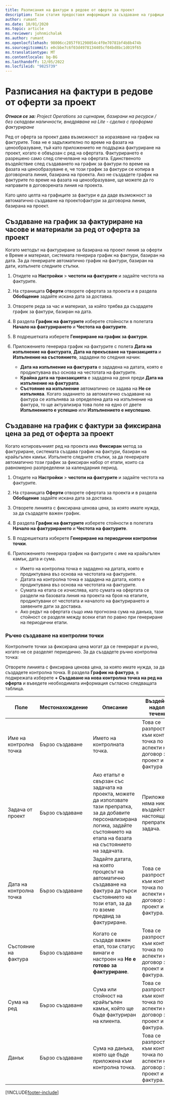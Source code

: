 ```yaml
---
title: Разписания на фактури в редове от оферти за проект
description: Тази статия предоставя информация за създаване на графици за фактури и етапи за редове на оферта.
author: rumant
ms.date: 10/01/2020
ms.topic: article
ms.reviewer: johnmichalak
ms.author: rumant
ms.openlocfilehash: 98006cc2857f01298054c4f0e70781bf4b8b474b
ms.sourcegitcommit: e0cbbe7c6f03d4978134405cf04bd8bc1d019f65
ms.translationtype: MT
ms.contentlocale: bg-BG
ms.lasthandoff: 12/05/2022
ms.locfileid: "9825739"
---
```

# <a name="invoice-schedules-on-project-quote-lines"></a>Разписания на фактури в редове от оферти за проект

_**Отнася се за:** Project Operations за сценарии, базирани на ресурси / без складови наличности, внедряване на Lite - сделка с проформа фактуриране_

Ред от оферта за проект дава възможност за изразяване на график на фактурите. Това не е задължително по време на фазата на ценообразуване, тъй като приложението не поддържа фактуриране на проект, когато е обвързан с ред на офертата. Фактурирането е разрешено само след спечелване на офертата. Единственото въздействие след създаването на график за фактури по време на фазата на ценообразуване е, че този график за фактури се копира в договорната линия, базирана на проекта. Ако не създадете график на фактурите по време на фазата на ценообразуване, ще можете да го направите в договорената линия на проекта.

Като цяло целта на графиците за фактури е да даде възможност за автоматично създаване на проектофактури за договорна линия, базирана на проект. 

## <a name="create-a-time-and-material-invoice-schedule-for-a-project-quote-line"></a>Създаване на график за фактуриране на часове и материали за ред от оферта за проект

Когато методът на фактуриране за базирана на проект линия за оферти е Време и материал, системата генерира график на фактури, базиран на дата. За да генерирате автоматично график на фактури, базиран на дати, изпълнете следните стъпки.

1. Отидете на **Настройки** > **честоти на фактурите** и задайте честота на фактурите.
2. На страницата **Оферти** отворете офертата за проекта и в раздела **Обобщение** задайте искана дата за доставка.
3. Отворете реда за час и материал, за който трябва да създадете график за фактури, базиран на дата. 
4. В раздела **График на фактурите** изберете стойности в полетата **Начало на фактурирането** и **Честота на фактурите**. 
5. В подрешетката изберете **Генериране на график за фактури**.
6. Приложението генерира график на фактурите с полета **Дата на изпълнение на фактурата**, **Дата на прекъсване на транзакцията** и **Изпълнение на състоянието**, зададени по следния начин:

    - **Дата на изпълнение на фактурата** е зададена на датата, която е продиктувана въз основа на честотата на фактурите.
    - **Крайна дата на транзакцията** е зададена на деня преди **Дата на изпълнение на фактурата**.
    - **Състояние на изпълнение** автоматично се задава на **Не се изпълнява**. Когато заданието за автоматично създаване на фактура се изпълнява за определена дата на изпълнение на фактура, то ще актуализира това поле на едно от двете **Изпълнението е успешно** или **Изпълнението е неуспешно**.

## <a name="create-a-fixed-price-invoice-schedule-for-a-project-quote-line"></a>Създаване на график с фактури за фиксирана цена за ред от оферта за проект

Когато котировъчният ред на проекта има **Фиксиран** метод за фактуриране, системата създава график на фактури, базиран на крайъгълен камък. Изпълнете следните стъпки, за да генерирате автоматично този график за фиксиран набор от етапи, които са равномерно разпределени за календарния период.

1. Отидете на **Настройки** > **честоти на фактурите** и задайте честота на фактурите.
2. На страницата **Оферти** отворете офертата за проекта и в раздела **Обобщение** задайте искана дата за доставка.
3. Отворете линията с фиксирана ценова цена, за която имате нужда, за да създадете важен график. 
4. В раздела **График на фактурите** изберете стойности в полетата **Начало на фактурирането** и **Честота на фактурите**. 
5. В подрешетката изберете **Генериране на периодични контролни точки**.
6. Приложението генерира график на фактурите с име на крайъгълен камък, дата и сума.

    - Името на контролна точка е зададено на датата, която е продиктувана въз основа на честотата на фактурите.
    - Датата на контролна точка е зададена на датата, която е продиктувана въз основа на честотата на фактурите.
    - Сумата на етапа се изчислява, като сумата на офертата се раздели на базовата линия на проекта на броя на етапите, продиктувани от честотата и началото на фактурирането и заявените дати за доставка.
    - Ако редът на офертата също има прогнозна сума на данъка, тази стойност се разделя между всеки етап по равно при генериране на периодични етапи.

### <a name="manually-create-milestones"></a>Ръчно създаване на контролни точки

Контролните точки за фиксирана цена могат да се генерират и ръчно, когато не се разделят периодично. За да създадете ръчно контролна точка:

Отворете линията с фиксирана ценова цена, за която имате нужда, за да създадете контролна точка. В раздела **График на фактура**, в подмрежата изберете **+ Създаване на нова контролна точка на ред на оферта** и въведете необходимата информация съгласно следващата таблица.

| **Поле** | **Местонахождение** | **Описание** | **Въздействие надолу по течението** |
| --- | --- | --- | --- |
| Име на контролна точка | Бързо създаване | Името на контролната точка. | Това се разпространява към контролна точка по аспекти на договор за проект и към фактура |
| Задача от проект | Бързо създаване | Ако етапът е свързан със задачата на проекта, можете да използвате тази препратка, за да добавите персонализирана логика, задайте състоянието на етапа на базата на състоянието на задачата. | Приложението няма никакво въздействие от настоящата препратка към задача. |
| Дата на контролна точка | Бързо създаване | Задайте датата, на която процесът на автоматично създаване на фактура да търси състоянието на този етап, за да го вземе предвид за фактуриране. | Това се разпространява към контролна точка по аспекти на договор за проект и към фактура. |
| Състояние на фактура | Бързо създаване | Когато се създаде важен етап, този статус винаги е настроен на **Не е готово за фактуриране**. | Това се разпространява към контролна точка по аспекти на договор за проект и към фактура. |
| Сума на ред | Бързо създаване | Сума или стойност на крайъгълен камък, който ще бъде фактуриран на клиента. | Това се разпространява към контролна точка по аспекти на договор за проект и към фактура. |
| Данък | Бързо създаване | Сума на данъка, която ще бъде приложена към контролна точка. | Това се разпространява към контролна точка по аспекти на договор за проект и към фактура. |


[!INCLUDE[footer-include](../includes/footer-banner.md)]
